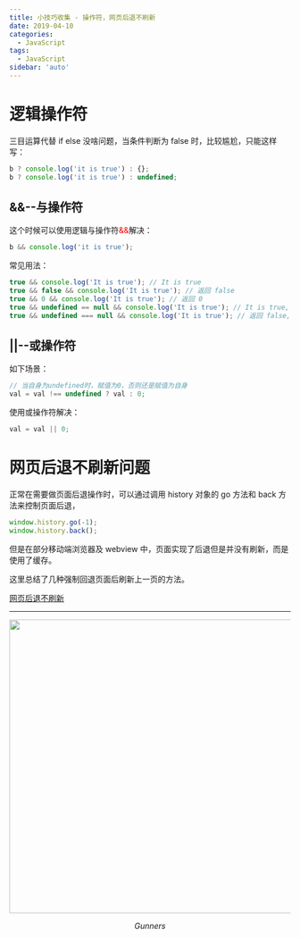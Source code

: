 ```yaml
---
title: 小技巧收集 - 操作符，网页后退不刷新
date: 2019-04-10
categories:
  - JavaScript
tags:
  - JavaScript
sidebar: 'auto'
---
```


# 逻辑操作符

三目运算代替 if else 没啥问题，当条件判断为 false 时，比较尴尬，只能这样写：

```js
b ? console.log('it is true') : {};
b ? console.log('it is true') : undefined;
```

## &&--与操作符

这个时候可以使用逻辑与操作符<font color=red>&&</font>解决：

```js
b && console.log('it is true');
```

常见用法：

```js
true && console.log('It is true'); // It is true
true && false && console.log('It is true'); // 返回 false
true && 0 && console.log('It is true'); // 返回 0
true && undefined == null && console.log('It is true'); // It is true, 表达式undefined == null的运算结果为true
true && undefined === null && console.log('It is true'); // 返回 false, 表达式undefined === null的运算结果为false
```

## ||--或操作符

如下场景：

```js
// 当自身为undefined时，赋值为0，否则还是赋值为自身
val = val !== undefined ? val : 0;
```

使用或操作符解决：

```js
val = val || 0;
```

# 网页后退不刷新问题

正常在需要做页面后退操作时，可以通过调用 history 对象的 go 方法和 back 方法来控制页面后退，

```js
window.history.go(-1);
window.history.back();
```

但是在部分移动端浏览器及 webview 中，页面实现了后退但是并没有刷新，而是使用了缓存。

这里总结了几种强制回退页面后刷新上一页的方法。

[网页后退不刷新](https://github.com/RicardoCao-Biker/RICO-BLOG/issues/17)

---

<p align="center">
    <img src="/vBlog-reco/avatar.png"  width="800" height="526">
    <p align="center">
        <em>Gunners</em>
    </p>
</p>
